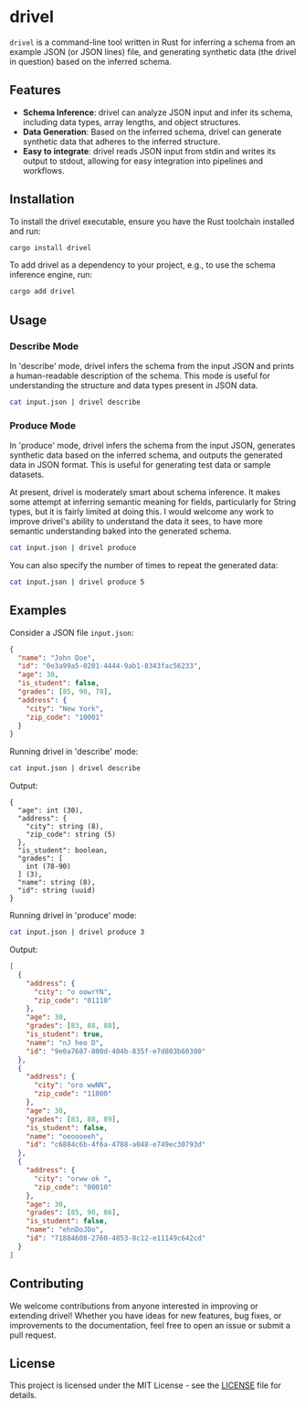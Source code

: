# drivel

`drivel` is a command-line tool written in Rust for inferring a schema from an example JSON (or JSON lines) file, and generating synthetic data (the drivel in question) 
based on the inferred schema.

## Features

- **Schema Inference**: drivel can analyze JSON input and infer its schema, including data types, array lengths, and object structures.
- **Data Generation**: Based on the inferred schema, drivel can generate synthetic data that adheres to the inferred structure.
- **Easy to integrate**: drivel reads JSON input from stdin and writes its output to stdout, allowing for easy integration into pipelines and workflows.

## Installation

To install the drivel executable, ensure you have the Rust toolchain installed and run:

```sh
cargo install drivel
```

To add drivel as a dependency to your project, e.g., to use the schema inference engine, run:

```sh
cargo add drivel
```

## Usage

### Describe Mode

In 'describe' mode, drivel infers the schema from the input JSON and prints a human-readable description of the schema. This mode is useful for understanding the structure and data types present in JSON data.

```sh
cat input.json | drivel describe
```

### Produce Mode

In 'produce' mode, drivel infers the schema from the input JSON, generates synthetic data based on the inferred schema, and outputs the generated data in JSON format. This is useful for generating test data or sample datasets.

At present, drivel is moderately smart about schema inference. It makes some attempt at inferring semantic meaning for fields, particularly for String types,
but it is fairly limited at doing this. I would welcome any work to improve drivel's ability to understand the data it sees, to have more semantic understanding baked into the generated schema.

```sh
cat input.json | drivel produce
```

You can also specify the number of times to repeat the generated data:

```sh
cat input.json | drivel produce 5
```

## Examples

Consider a JSON file `input.json`:

```json
{
  "name": "John Doe",
  "id": "0e3a99a5-0201-4444-9ab1-8343fac56233",
  "age": 30,
  "is_student": false,
  "grades": [85, 90, 78],
  "address": {
    "city": "New York",
    "zip_code": "10001"
  }
}
```

Running drivel in 'describe' mode:

```sh
cat input.json | drivel describe
```

Output:

```
{
  "age": int (30),
  "address": {
    "city": string (8),
    "zip_code": string (5)
  },
  "is_student": boolean,
  "grades": [
    int (78-90)
  ] (3),
  "name": string (8),
  "id": string (uuid)
}
```

Running drivel in 'produce' mode:

```sh
cat input.json | drivel produce 3
```

Output:

```json
[
  {
    "address": {
      "city": "o oowrYN",
      "zip_code": "01110"
    },
    "age": 30,
    "grades": [83, 88, 88],
    "is_student": true,
    "name": "nJ heo D",
    "id": "9e0a7687-800d-404b-835f-e7d803b60380"
  },
  {
    "address": {
      "city": "oro wwNN",
      "zip_code": "11000"
    },
    "age": 30,
    "grades": [83, 88, 89],
    "is_student": false,
    "name": "oeoooeeh",
    "id": "c6884c6b-4f6a-4788-a048-e749ec30793d"
  },
  {
    "address": {
      "city": "orww ok ",
      "zip_code": "00010"
    },
    "age": 30,
    "grades": [85, 90, 86],
    "is_student": false,
    "name": "ehnDoJDo",
    "id": "71884608-2760-4853-8c12-e11149c642cd"
  }
]
```

## Contributing

We welcome contributions from anyone interested in improving or extending drivel! Whether you have ideas for new features, bug fixes, or improvements to the documentation, feel free to open an issue or submit a pull request.

## License

This project is licensed under the MIT License - see the [LICENSE](LICENSE) file for details.
